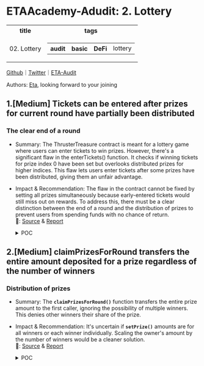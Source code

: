 # ETAAcademy-Adudit: 2. Lottery

<table>
  <tr>
    <th>title</th>
    <th>tags</th>
  </tr>
  <tr>
    <td>02. Lottery</td>
    <td>
      <table>
        <tr>
          <th>audit</th>
          <th>basic</th>
          <th>DeFi</th>
          <td>lottery</td>
        </tr>
      </table>
    </td>
  </tr>
</table>

[Github](https://github.com/ETAAcademy)｜[Twitter](https://twitter.com/ETAAcademy)｜[ETA-Audit](https://github.com/ETAAcademy/ETAAcademy-Audit)

Authors: [Eta](https://twitter.com/pwhattie), looking forward to your joining

## 1.[Medium] Tickets can be entered after prizes for current round have partially been distributed

### The clear end of a round

- Summary: The ThrusterTreasure contract is meant for a lottery game where users can enter tickets to win prizes. However, there's a significant flaw in the enterTickets() function. It checks if winning tickets for prize index 0 have been set but overlooks distributed prizes for higher indices. This flaw lets users enter tickets after some prizes have been distributed, giving them an unfair advantage.

- Impact & Recommendation: The flaw in the contract cannot be fixed by setting all prizes simultaneously because early-entered tickets would still miss out on rewards. To address this, there must be a clear distinction between the end of a round and the distribution of prizes to prevent users from spending funds with no chance of return.
  <br> 🐬: [Source](https://code4rena.com/reports/2024-02-thruster#m-01-tickets-can-be-entered-after-prizes-for-current-round-have-partially-been-distributed) & [Report](https://code4rena.com/reports/2024-02-thruster)

  <details><summary>POC</summary>

  ```solidity
    function enterTickets(uint256 _amount, bytes32[] calldata _proof) external {
        ...
        require(winningTickets[currentRound_][0].length == 0, "ET");
        ...
    }

  ```

  <details>

## 2.[Medium] claimPrizesForRound transfers the entire amount deposited for a prize regardless of the number of winners

### Distribution of prizes

- Summary: The **`claimPrizesForRound()`** function transfers the entire prize amount to the first caller, ignoring the possibility of multiple winners. This denies other winners their share of the prize.

- Impact & Recommendation: It's uncertain if **`setPrize()`** amounts are for all winners or each winner individually. Scaling the owner's amount by the number of winners would be a cleaner solution.
  <br> 🐬: [Source](https://code4rena.com/reports/2024-02-thruster#m-02-claimprizesforround-transfers-the-entire-amount-deposited-for-a-prize-regardless-of-the-number-of-winners) & [Report](https://code4rena.com/reports/2024-02-thruster)

  <details><summary>POC</summary>

  ```solidity
    function setPrize(uint256 _round, uint64 _prizeIndex, uint256 _amountWETH, uint256 _amountUSDB, uint64 _numWinners)
        external
        onlyOwner
    {
        require(_round >= currentRound, "ICR");
        require(_prizeIndex < maxPrizeCount, "IPC");
        depositPrize(msg.sender, _amountWETH, _amountUSDB);
        prizes[_round][_prizeIndex] = Prize(_amountWETH, _amountUSDB, _numWinners, _prizeIndex, uint64(_round));
    }
    function depositPrize(address _from, uint256 _amountWETH, uint256 _amountUSDB) internal {
        WETH.transferFrom(_from, address(this), _amountWETH);
        USDB.transferFrom(_from, address(this), _amountUSDB);
        emit DepositedPrizes(_amountWETH, _amountUSDB);
    }

    function claimPrizesForRound(uint256 roundToClaim) external {
        ...
        for (uint256 i = 0; i < maxPrizeCount_; i++) {
            Prize memory prize = prizes[roundToClaim][i];
            uint256[] memory winningTicketsRoundPrize = winningTickets[roundToClaim][i];
            for (uint256 j = 0; j < winningTicketsRoundPrize.length; j++) {
                uint256 winningTicket = winningTicketsRoundPrize[j];
                if (round.ticketStart <= winningTicket && round.ticketEnd > winningTicket) {
                    _claimPrize(prize, msg.sender, winningTicket);
                }
            }
        }
        ...
    }
    function _claimPrize(Prize memory _prize, address _receiver, uint256 _winningTicket) internal {
        uint256 amountETH = _prize.amountWETH;
        uint256 amountUSDB = _prize.amountUSDB;
        WETH.transfer(_receiver, amountETH);
        USDB.transfer(_receiver, amountUSDB);
        emit ClaimedPrize(_receiver, _prize.round, _prize.prizeIndex, amountETH, amountUSDB, _winningTicket);
    }

  ```

  </details>
